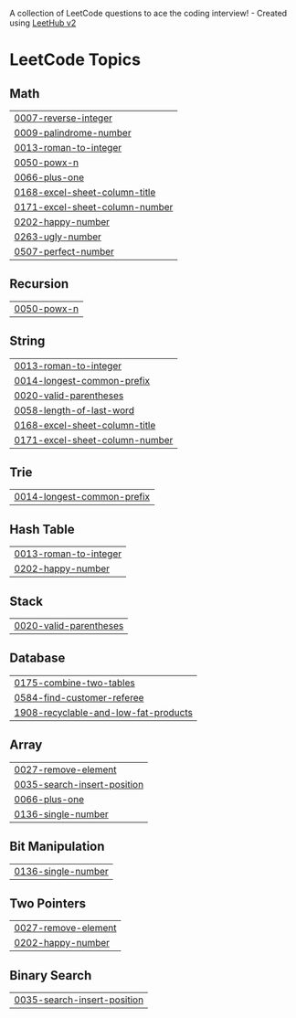 A collection of LeetCode questions to ace the coding interview! - Created using [LeetHub v2](https://github.com/arunbhardwaj/LeetHub-2.0)
<!---LeetCode Topics Start-->
# LeetCode Topics
## Math
|  |
| ------- |
| [0007-reverse-integer](https://github.com/vedatkoylahisar/leetcode-problems/tree/master/0007-reverse-integer) |
| [0009-palindrome-number](https://github.com/vedatkoylahisar/leetcode-problems/tree/master/0009-palindrome-number) |
| [0013-roman-to-integer](https://github.com/vedatkoylahisar/leetcode-problems/tree/master/0013-roman-to-integer) |
| [0050-powx-n](https://github.com/vedatkoylahisar/leetcode-problems/tree/master/0050-powx-n) |
| [0066-plus-one](https://github.com/vedatkoylahisar/leetcode-problems/tree/master/0066-plus-one) |
| [0168-excel-sheet-column-title](https://github.com/vedatkoylahisar/leetcode-problems/tree/master/0168-excel-sheet-column-title) |
| [0171-excel-sheet-column-number](https://github.com/vedatkoylahisar/leetcode-problems/tree/master/0171-excel-sheet-column-number) |
| [0202-happy-number](https://github.com/vedatkoylahisar/leetcode-problems/tree/master/0202-happy-number) |
| [0263-ugly-number](https://github.com/vedatkoylahisar/leetcode-problems/tree/master/0263-ugly-number) |
| [0507-perfect-number](https://github.com/vedatkoylahisar/leetcode-problems/tree/master/0507-perfect-number) |
## Recursion
|  |
| ------- |
| [0050-powx-n](https://github.com/vedatkoylahisar/leetcode-problems/tree/master/0050-powx-n) |
## String
|  |
| ------- |
| [0013-roman-to-integer](https://github.com/vedatkoylahisar/leetcode-problems/tree/master/0013-roman-to-integer) |
| [0014-longest-common-prefix](https://github.com/vedatkoylahisar/leetcode-problems/tree/master/0014-longest-common-prefix) |
| [0020-valid-parentheses](https://github.com/vedatkoylahisar/leetcode-problems/tree/master/0020-valid-parentheses) |
| [0058-length-of-last-word](https://github.com/vedatkoylahisar/leetcode-problems/tree/master/0058-length-of-last-word) |
| [0168-excel-sheet-column-title](https://github.com/vedatkoylahisar/leetcode-problems/tree/master/0168-excel-sheet-column-title) |
| [0171-excel-sheet-column-number](https://github.com/vedatkoylahisar/leetcode-problems/tree/master/0171-excel-sheet-column-number) |
## Trie
|  |
| ------- |
| [0014-longest-common-prefix](https://github.com/vedatkoylahisar/leetcode-problems/tree/master/0014-longest-common-prefix) |
## Hash Table
|  |
| ------- |
| [0013-roman-to-integer](https://github.com/vedatkoylahisar/leetcode-problems/tree/master/0013-roman-to-integer) |
| [0202-happy-number](https://github.com/vedatkoylahisar/leetcode-problems/tree/master/0202-happy-number) |
## Stack
|  |
| ------- |
| [0020-valid-parentheses](https://github.com/vedatkoylahisar/leetcode-problems/tree/master/0020-valid-parentheses) |
## Database
|  |
| ------- |
| [0175-combine-two-tables](https://github.com/vedatkoylahisar/leetcode-problems/tree/master/0175-combine-two-tables) |
| [0584-find-customer-referee](https://github.com/vedatkoylahisar/leetcode-problems/tree/master/0584-find-customer-referee) |
| [1908-recyclable-and-low-fat-products](https://github.com/vedatkoylahisar/leetcode-problems/tree/master/1908-recyclable-and-low-fat-products) |
## Array
|  |
| ------- |
| [0027-remove-element](https://github.com/vedatkoylahisar/leetcode-problems/tree/master/0027-remove-element) |
| [0035-search-insert-position](https://github.com/vedatkoylahisar/leetcode-problems/tree/master/0035-search-insert-position) |
| [0066-plus-one](https://github.com/vedatkoylahisar/leetcode-problems/tree/master/0066-plus-one) |
| [0136-single-number](https://github.com/vedatkoylahisar/leetcode-problems/tree/master/0136-single-number) |
## Bit Manipulation
|  |
| ------- |
| [0136-single-number](https://github.com/vedatkoylahisar/leetcode-problems/tree/master/0136-single-number) |
## Two Pointers
|  |
| ------- |
| [0027-remove-element](https://github.com/vedatkoylahisar/leetcode-problems/tree/master/0027-remove-element) |
| [0202-happy-number](https://github.com/vedatkoylahisar/leetcode-problems/tree/master/0202-happy-number) |
## Binary Search
|  |
| ------- |
| [0035-search-insert-position](https://github.com/vedatkoylahisar/leetcode-problems/tree/master/0035-search-insert-position) |
<!---LeetCode Topics End-->